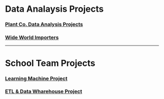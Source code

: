 
# Data Analaysis Projects
### [Plant Co. Data Analysis Projects](https://github.com/Evank2023/Portfolio/tree/PlantCo)
### [Wide World Importers](https://github.com/Evank2023/Portfolio/tree/WWI)

___
# School Team Projects
### [Learning Machine Project](https://github.com/Evank2023/DSTI_School_Project_Machine_Learning)
### [ETL & Data Wharehouse Project](https://github.com/Evank2023/School_Project_ETL_and_DataWharehouse)

